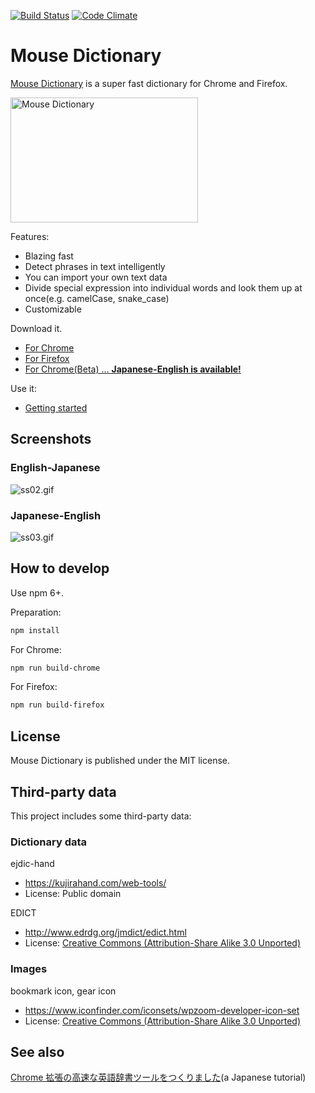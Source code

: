 [![Build Status](https://travis-ci.org/wtetsu/mouse-dictionary.svg?branch=master)](https://travis-ci.org/wtetsu/mouse-dictionary)
[![Code Climate](https://codeclimate.com/github/wtetsu/mouse-dictionary/badges/gpa.svg)](https://codeclimate.com/github/wtetsu/mouse-dictionary)

# Mouse Dictionary

[Mouse Dictionary](https://wtetsu.github.io/mouse-dictionary/en/) is a super fast dictionary for Chrome and Firefox.

<img src="https://github.com/wtetsu/mouse-dictionary/blob/images/logo.png" title="Mouse Dictionary" width="300" height="200">

Features:

- Blazing fast
- Detect phrases in text intelligently
- You can import your own text data
- Divide special expression into individual words and look them up at once(e.g. camelCase, snake_case)
- Customizable

Download it.

- [For Chrome](https://chrome.google.com/webstore/detail/mouse-dictionary/dnclbikcihnpjohihfcmmldgkjnebgnj)
- [For Firefox](https://addons.mozilla.org/ja/firefox/addon/mousedictionary/)
- [For Chrome(Beta) ... **Japanese-English is available!**](https://chrome.google.com/webstore/detail/mouse-dictionarybeta/ehebancbhejilcmjkoaiphmponbmgbeb)

Use it:

- [Getting started](https://github.com/wtetsu/mouse-dictionary/wiki/Getting-started)

## Screenshots

### English-Japanese

![ss02.gif](https://github.com/wtetsu/mouse-dictionary/blob/images/ss02.gif)

### Japanese-English

![ss03.gif](https://github.com/wtetsu/mouse-dictionary/blob/images/ss03.png)

## How to develop

Use npm 6+.

Preparation:

```sh
npm install
```

For Chrome:

```sh
npm run build-chrome
```

For Firefox:

```sh
npm run build-firefox
```

## License

Mouse Dictionary is published under the MIT license.

## Third-party data

This project includes some third-party data:

### Dictionary data

ejdic-hand

- https://kujirahand.com/web-tools/
- License: Public domain

EDICT

- http://www.edrdg.org/jmdict/edict.html
- License: [Creative Commons (Attribution-Share Alike 3.0 Unported)](https://creativecommons.org/licenses/by-sa/3.0/)

### Images

bookmark icon, gear icon

- https://www.iconfinder.com/iconsets/wpzoom-developer-icon-set
- License: [Creative Commons (Attribution-Share Alike 3.0 Unported)](https://creativecommons.org/licenses/by-sa/3.0/)

## See also

[Chrome 拡張の高速な英語辞書ツールをつくりました](https://qiita.com/wtetsu/items/c43232c6c44918e977c9)(a Japanese tutorial)
